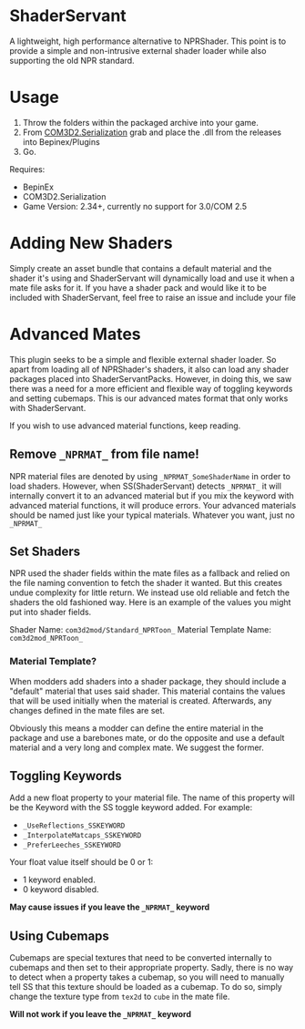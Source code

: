 # ShaderServant
A lightweight, high performance alternative to NPRShader. This point is to provide a simple and non-intrusive external shader loader while also supporting the old NPR standard.

# Usage
1. Throw the folders within the packaged archive into your game.
2. From [COM3D2.Serialization](https://github.com/luvoid/CM3D2.Serialization) grab and place the .dll from the releases into Bepinex/Plugins
3. Go.

Requires:
- BepinEx
- COM3D2.Serialization
- Game Version: 2.34+, currently no support for 3.0/COM 2.5

# Adding New Shaders
Simply create an asset bundle that contains a default material and the shader it's using and ShaderServant will dynamically load and use it when a mate file asks for it. If you have a shader pack and would like it to be included with ShaderServant, feel free to raise an issue and include your file

# Advanced Mates
This plugin seeks to be a simple and flexible external shader loader. So apart from loading all of NPRShader's shaders, it also can load any shader packages placed into ShaderServantPacks.
However, in doing this, we saw there was a need for a more efficient and flexible way of toggling keywords and setting cubemaps. This is our advanced mates format that only works with ShaderServant.

If you wish to use advanced material functions, keep reading.

## Remove `_NPRMAT_` from file name!
NPR material files are denoted by using `_NPRMAT_SomeShaderName` in order to load shaders. However, when SS(ShaderServant) detects `_NPRMAT_` it will internally convert it to an advanced material but if you mix the keyword with advanced material functions, it will produce errors. Your advanced materials should be named just like your typical materials. Whatever you want, just no `_NPRMAT_`

## Set Shaders
NPR used the shader fields within the mate files as a fallback and relied on the file naming convention to fetch the shader it wanted. But this creates undue complexity for little return. We instead use old reliable and fetch the shaders the old fashioned way. Here is an example of the values you might put into shader fields.

Shader Name: `com3d2mod/Standard_NPRToon_`
Material Template Name: `com3d2mod_NPRToon_`

### Material Template?
When modders add shaders into a shader package, they should include a "default" material that uses said shader. This material contains the values that will be used initially when the material is created. Afterwards, any changes defined in the mate files are set.

Obviously this means a modder can define the entire material in the package and use a barebones mate, or do the opposite and use a default material and a very long and complex mate. We suggest the former.

## Toggling Keywords
Add a new float property to your material file. The name of this property will be the Keyword with the SS toggle keyword added. For example:
- `_UseReflections_SSKEYWORD`
- `_InterpolateMatcaps_SSKEYWORD`
- `_PreferLeeches_SSKEYWORD`

Your float value itself should be 0 or 1:
- 1 keyword enabled. 
- 0 keyword disabled.

**May cause issues if you leave the `_NPRMAT_` keyword**

## Using Cubemaps
Cubemaps are special textures that need to be converted internally to cubemaps and then set to their appropriate property. Sadly, there is no way to detect when a property takes a cubemap, so you will need to manually tell SS that this texture should be loaded as a cubemap. To do so, simply change the texture type from `tex2d` to `cube` in the mate file.

**Will not work if you leave the `_NPRMAT_` keyword**
